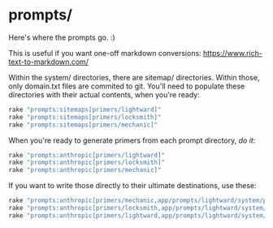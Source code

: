 # prompts/

Here's where the prompts go. :)

This is useful if you want one-off markdown conversions: https://www.rich-text-to-markdown.com/

Within the system/ directories, there are sitemap/ directories. Within those, only domain.txt files are commited to git. You'll need to populate these directories with their actual contents, when you're ready:

```sh
rake "prompts:sitemaps[primers/lightward]"
rake "prompts:sitemaps[primers/locksmith]"
rake "prompts:sitemaps[primers/mechanic]"
```

When you're ready to generate primers from each prompt directory, _do it_:

```sh
rake "prompts:anthropic[primers/lightward]"
rake "prompts:anthropic[primers/locksmith]"
rake "prompts:anthropic[primers/mechanic]"
```

If you want to write those directly to their ultimate destinations, use these:

```sh
rake "prompts:anthropic[primers/mechanic,app/prompts/lightward/system/primers/mechanic.md]"
rake "prompts:anthropic[primers/locksmith,app/prompts/lightward/system/primers/locksmith.md]"
rake "prompts:anthropic[primers/lightward,app/prompts/lightward/system/primers/lightward.md]"
```
